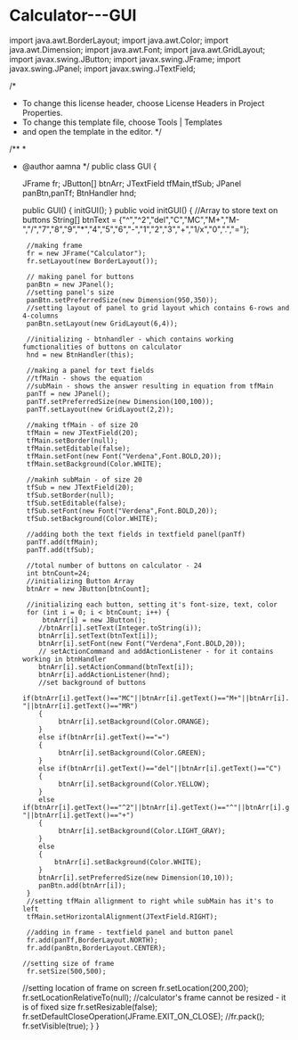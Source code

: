 # Calculator---GUI

import java.awt.BorderLayout;
import java.awt.Color;
import java.awt.Dimension;
import java.awt.Font;
import java.awt.GridLayout;
import javax.swing.JButton;
import javax.swing.JFrame;
import javax.swing.JPanel;
import javax.swing.JTextField;

/*
 * To change this license header, choose License Headers in Project Properties.
 * To change this template file, choose Tools | Templates
 * and open the template in the editor.
 */

/**
 *
 * @author aamna
 */
public class GUI {
 
    JFrame fr;
    JButton[] btnArr;
    JTextField tfMain,tfSub;
    JPanel panBtn,panTf;
    BtnHandler hnd;
    
    public GUI() {
        initGUI();
    }
    public void initGUI()
    {
        //Array to store text on buttons
        String[] btnText = {"^","^2","del","C","MC","M+","M-","/","7","8","9","*","4","5","6","-","1","2","3","+","1/x","0",".","="};
        
        //making frame
        fr = new JFrame("Calculator");
        fr.setLayout(new BorderLayout());
        
        // making panel for buttons
        panBtn = new JPanel();
        //setting panel's size
        panBtn.setPreferredSize(new Dimension(950,350));
        //setting layout of panel to grid layout which contains 6-rows and 4-columns
        panBtn.setLayout(new GridLayout(6,4));
        
        //initializing - btnhandler - which contains working fumctionalities of buttons on calculator
        hnd = new BtnHandler(this);
        
        //making a panel for text fields
        //tfMain - shows the equation
        //subMain - shows the answer resulting in equation from tfMain
        panTf = new JPanel();
        panTf.setPreferredSize(new Dimension(100,100));
        panTf.setLayout(new GridLayout(2,2));
        
        //making tfMain - of size 20 
        tfMain = new JTextField(20);
        tfMain.setBorder(null);
        tfMain.setEditable(false);
        tfMain.setFont(new Font("Verdena",Font.BOLD,20));
        tfMain.setBackground(Color.WHITE);
        
        //makinh subMain - of size 20
        tfSub = new JTextField(20);
        tfSub.setBorder(null);
        tfSub.setEditable(false);
        tfSub.setFont(new Font("Verdena",Font.BOLD,20));
        tfSub.setBackground(Color.WHITE);
        
        //adding both the text fields in textfield panel(panTf)
        panTf.add(tfMain);
        panTf.add(tfSub);
        
        //total number of buttons on calculator - 24
        int btnCount=24;
        //initializing Button Array
        btnArr = new JButton[btnCount];
        
        //initializing each button, setting it's font-size, text, color
        for (int i = 0; i < btnCount; i++) {
            btnArr[i] = new JButton();
           //btnArr[i].setText(Integer.toString(i));
           btnArr[i].setText(btnText[i]);
           btnArr[i].setFont(new Font("Verdena",Font.BOLD,20));
           // setActionCommand and addActionListener - for it contains working in btnHandler 
           btnArr[i].setActionCommand(btnText[i]);
           btnArr[i].addActionListener(hnd);
           //set background of buttons 
           if(btnArr[i].getText()=="MC"||btnArr[i].getText()=="M+"||btnArr[i].getText()=="M-"||btnArr[i].getText()=="MR")
           {
                btnArr[i].setBackground(Color.ORANGE);
           }
           else if(btnArr[i].getText()=="=")
           {
                btnArr[i].setBackground(Color.GREEN);
           }
           else if(btnArr[i].getText()=="del"||btnArr[i].getText()=="C")
           {
                btnArr[i].setBackground(Color.YELLOW);
           }
           else if(btnArr[i].getText()=="^2"||btnArr[i].getText()=="^"||btnArr[i].getText()=="/"||btnArr[i].getText()=="*"||btnArr[i].getText()=="-"||btnArr[i].getText()=="+")
           {
                btnArr[i].setBackground(Color.LIGHT_GRAY);
           }
           else
           {
               btnArr[i].setBackground(Color.WHITE);
           }
           btnArr[i].setPreferredSize(new Dimension(10,10));
           panBtn.add(btnArr[i]);
        }
        //setting tfMain allignment to right while subMain has it's to left
        tfMain.setHorizontalAlignment(JTextField.RIGHT);
        
        //adding in frame - textfield panel and button panel
        fr.add(panTf,BorderLayout.NORTH);
        fr.add(panBtn,BorderLayout.CENTER);
        
       //setting size of frame
        fr.setSize(500,500);
      //setting location of frame on screen
        fr.setLocation(200,200);
        fr.setLocationRelativeTo(null);
        //calculator's frame cannot be resized - it is of fixed size
        fr.setResizable(false);
        fr.setDefaultCloseOperation(JFrame.EXIT_ON_CLOSE);
        //fr.pack();
        fr.setVisible(true); 
    }
}
   
